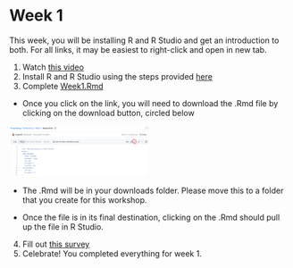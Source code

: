 # Week 1

This week, you will be installing R and R Studio and get an introduction to both. For all links, it may be easiest to right-click and open in new tab.

1. Watch <a href="https://www.youtube.com/watch?v=5wy6JDx_a7g" target="_blank">this video</a>  
2. Install R and R Studio using the steps provided <a href="https://github.com/seegerab/R-workshop/blob/main/PreWorkshop/Week1/Installing%20R%20and%20R%20Studio.md" target="_blank">here</a>  
3. Complete <a href="https://github.com/seegerab/R-workshop/blob/main/PreWorkshop/Week1/Week1.Rmd" target="_blank">Week1.Rmd</a>  

- Once you click on the link, you will need to download the .Rmd file by clicking on the download button, circled below

<img src="images/image-8.png" width="50%" />

- The .Rmd will be in your downloads folder. Please move this to a folder that you create for this workshop.

- Once the file is in its final destination, clicking on the .Rmd should pull up the file in R Studio.

4. Fill out <a href="https://docs.google.com/forms/d/e/1FAIpQLScHDv_sdD-A_I8uOVBGRtkj-618DtXySOEBCeE0qBMk0zfpYA/viewform?usp=dialog" target="_blank">this survey</a>  
5. Celebrate! You completed everything for week 1.